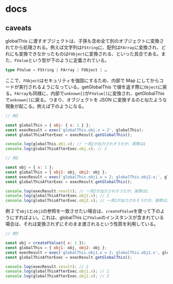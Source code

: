 # docs

## caveats

globalThis に渡すオブジェクトは、子孫も含め全て別のオブジェクトに変換されてから処理される。例えば文字列は`FString`に、配列は`FArray`に変換され、どれにも変換できなかったものは`FObject`に変換される、といった具合である。また、`FValue`という型が下のように定義されている。

```typescript
type FValue = FString | FArray | FObject | …
```

ここで、`FObject`はセキュリティを強固にするため、内部で Map にしてからコードが実行されるようになっている。getGlobalThis で値を返す際に`Object`に戻る。`FArray`も同様に、内部で`unknown[]`が`FValue[]`に変換され、getGlobalThis で`unknown[]`に戻る。つまり、オブジェクトを JSON に変換するのと似たような現象が起こる。例えば下のようになる。

```javascript
// 例1

const globalThis = { obj: { x: 1 } };
const execResult = exec('globalThis.obj.x = 2', globalThis);
const globalThisAfterExec = execResult.getGlobalThis();

console.log(globalThis.obj.x); // 一見2が出力されそうだが、実際は1
console.log(globalThisAfterExec.obj.x); // 2
```

```javascript
// 例2

const obj = { x: 1 };
const globalThis = { obj1: obj, obj2: obj };
const execResult = exec('globalThis.obj1.x = 2; globalThis.obj2.x;', globalThis);
const globalThisAfterExec = execResult.getGlobalThis();

console.log(execResult.result); // 一見2が出力されそうだが、実際は1
console.log(globalThisAfterExec.obj1.x); // 2
console.log(globalThisAfterExec.obj2.x); // 一見2が出力されそうだが、実際は1
```

例 2 で`obj1`と`obj2`の参照を一致させたい場合は、`createFValue`を使って下のようにすればよい。これは、globalThis に`FValue`のインスタンスが含まれている場合は、それは変換されずにそのまま渡されるという性質を利用している。

```javascript
// 例3

const obj = createFValue({ x: 1 });
const globalThis = { obj1: obj, obj2: obj };
const execResult = exec('globalThis.obj1.x = 2; globalThis.obj2.x', globalThis);
const globalThisAfterExec = execResult.getGlobalThis();

console.log(execResult.result); // 2
console.log(globalThisAfterExec.obj1.x); // 2
console.log(globalThisAfterExec.obj2.x); // 2
```
